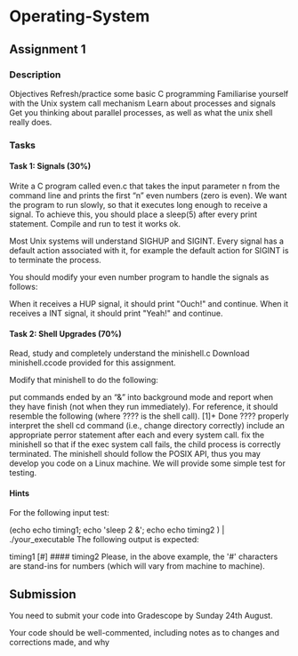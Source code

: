 # Operating-System

## Assignment 1

### Description

Objectives
Refresh/practice some basic C programming
Familiarise yourself with the Unix system call mechanism
Learn about processes and signals
Get you thinking about parallel processes, as well as what the unix shell really does.
 

### Tasks
#### Task 1: Signals (30%)
Write a C program called even.c that takes the input parameter n from the command line and prints the first “n” even numbers (zero is even). We want the program to run slowly, so that it executes long enough to receive a signal.  To achieve this, you should place a sleep(5) after every print statement.  Compile and run to test it works ok.

Most Unix systems will understand SIGHUP and SIGINT.  Every signal has a default action associated with it, for example the default action for SIGINT is to terminate the process. 

You should modify your even number program to handle the signals as follows:

When it receives a HUP signal, it should print "Ouch!" and continue.
When it receives a INT signal, it should print "Yeah!" and continue.

#### Task 2: Shell Upgrades (70%)
Read, study and completely understand the minishell.c Download minishell.ccode provided for this assignment. 

Modify that minishell to do the following:

put commands ended by an “&”  into background mode and report when they have finish (not when they run immediately). 
For reference, it should resemble the following (where ???? is the shell call). 
[1]+ Done                     ????
properly interpret the shell cd command (i.e., change directory correctly)
include an appropriate perror statement after each and every system call.
fix the minishell so that if the exec system call fails, the child process is correctly terminated.
The minishell should follow the POSIX API, thus you may develop you code on a Linux machine. We will provide some simple test for testing.

#### Hints
For the following input test:

(echo echo timing1;
 echo 'sleep 2 &';
 echo echo timing2
) | ./your_executable
The following output is expected:

timing1
[#] ####
timing2
Please, in the above example, the '#' characters are stand-ins for numbers (which will vary from machine to machine).

## Submission

You need to submit your code into Gradescope by Sunday 24th August. 

Your code should be well-commented, including notes as to changes and corrections made, and why